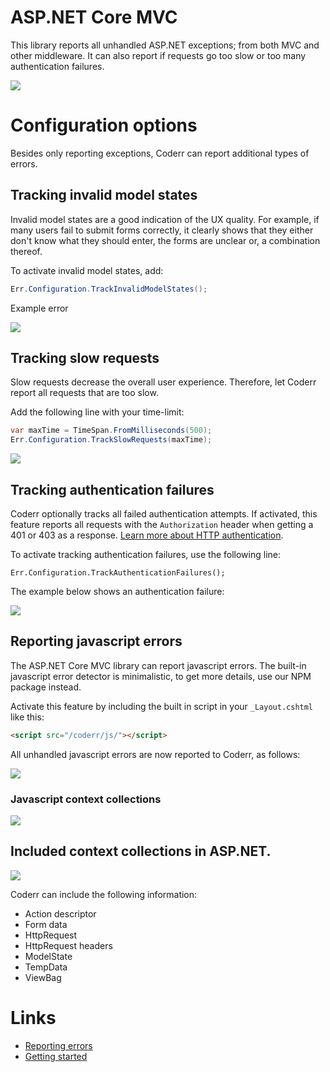 ASP.NET Core MVC
================

This library reports all unhandled ASP.NET exceptions; from both MVC and other middleware. It can also report if requests go too slow or too many authentication failures. 

![](/screens/libraries/aspnetcore-mvc/error.png)

# Configuration options

Besides only reporting exceptions, Coderr can report additional types of errors.

## Tracking invalid model states

Invalid model states are a good indication of the UX quality. For example, if many users fail to submit forms correctly, it clearly shows that they either don't know what they should enter, the forms are unclear or, a combination thereof.

To activate invalid model states, add:

```csharp
Err.Configuration.TrackInvalidModelStates();
```

Example error

![](/screens/libraries/aspnetcore-mvc/modelstate.png)


## Tracking slow requests

Slow requests decrease the overall user experience. Therefore, let Coderr report all requests that are too slow.

Add the following line with your time-limit:

```csharp
var maxTime = TimeSpan.FromMilliseconds(500);
Err.Configuration.TrackSlowRequests(maxTime);
```

![](slow-request-incident.png)

## Tracking authentication failures

Coderr optionally tracks all failed authentication attempts. If activated, this feature reports all requests with the `Authorization` header when getting a 401 or 403 as a response. [Learn more about HTTP authentication](https://developer.mozilla.org/en-US/docs/Web/HTTP/Authentication).

To activate tracking authentication failures, use the following line:

```
Err.Configuration.TrackAuthenticationFailures();
```

The example below shows an authentication failure:

![](authentication-incident.png)


## Reporting javascript errors

The ASP.NET Core MVC library can report javascript errors. The built-in javascript error detector is minimalistic, to get more details, use our NPM package instead.

Activate this feature by including the built in script in your `_Layout.cshtml` like this:

```html
<script src="/coderr/js/"></script>
```

All unhandled javascript errors are now reported to Coderr, as follows:

![](javascript-incident.png)

### Javascript context collections

![](/screens/libraries/aspnetcore-mvc/js-collections.gif)

## Included context collections in ASP.NET.

![](/screens/libraries/aspnetcore-mvc/collections.gif)


Coderr can include the following information:

* Action descriptor
* Form data
* HttpRequest
* HttpRequest headers
* ModelState
* TempData
* ViewBag

# Links

* [Reporting errors](/features/reporting)
* [Getting started](/getting-started/)
